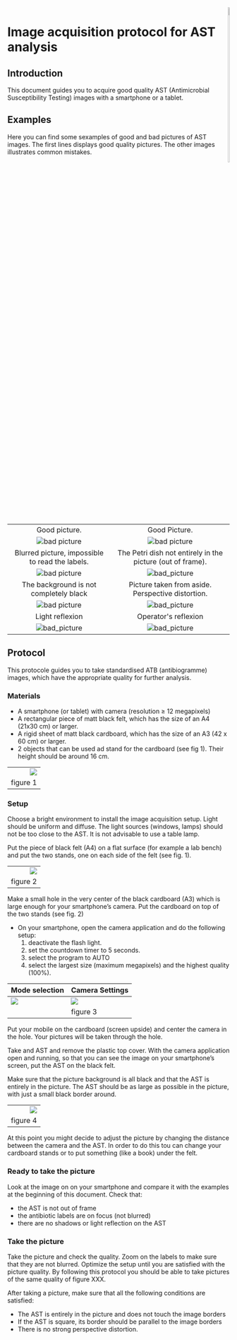 <div style="float:right" align="right">
	<img src="images/logo-fsmf.png" width="30%">
</div>

# Image acquisition protocol for AST analysis #

## Introduction ##
This document guides you to acquire good quality AST (Antimicrobial Susceptibility Testing) images with a smartphone or a tablet.

## Examples ##

Here you can find some sexamples of good and bad pictures of AST images.
The first lines displays good quality pictures. The other images illustrates common mistakes.

|                                                 |                                                            |
|:-----------------------------------------------:|:----------------------------------------------------------:|
| Good picture.                                   | Good Picture.                                              |
| ![bad picture][good_sq]                         | ![bad picture][good_circle]                                |
| Blurred picture, impossible to read the labels. | The Petri dish not entirely in the picture (out of frame). |
| ![bad picture][bad_blurred]                     | ![bad_picture][bad_oof]                                    |
| The background is not completely black          | Picture taken from aside. Perspective distortion.          |
| ![bad picture][bad_no_black]                    | ![bad_picture][bad_pers]                                   |
| Light reflexion                                 | Operator's reflexion                                       |
| ![bad_picture][bad_reflex]                      | ![bad_picture][bad_op]                                     |

[bad_no_black]:images/IMG_20180130_205107.jpg
[good_sq]:images/IMG_20180107_183954.jpg
[good_circle]:images/IMG_20180107_184123.jpg
[bad_blurred]:images/IMG_20180107_183257.jpg
[bad_op]:images/IMG_20171225_182209_enhanced.jpg
[bad_oof]:images/bad_frame.jpg
[bad_pers]:images/bad_perspective.jpg
[bad_reflex]:images/bad_reflex.jpg


## Protocol ##

This protocole guides you to take standardised ATB (antibiogramme) images, which have the appropriate quality for further analysis.

### Materials ###

- A smartphone (or tablet) with camera (resolution ≥ 12 megapixels)
- A rectangular piece of matt black felt, which has the size of an A4 (21x30 cm) or larger.
- A rigid sheet of matt black cardboard, which has the size of an A3 (42 x 60 cm)  or larger.
- 2 objects that can be used ad stand for the cardboard (see fig 1). Their height should be around 16 cm.

|                                    |
|-----------------------------------:|
| ![](images/protocol_material.jpg) |
|                           figure 1 |



### Setup ###

Choose a bright environment to install the image acquisition setup.
Light should be uniform and diffuse. The light sources (windows, lamps) should not be too close to the AST.
It is not advisable to use a table lamp.

Put the piece of black felt (A4) on a flat surface (for example a lab bench) and put the two stands, one on each side of the felt (see fig. 1).

|                                 |
|--------------------------------:|
| ![](images/protocol_setup.jpg) |
|                        figure 2 |



Make a small hole in the very center of the black cardboard (A3) which is large enough for your smartphone’s camera.
Put the cardboard on top of the two stands (see fig. 2)
- On your smartphone, open the camera application and do the following setup:
	1. deactivate the flash light.
	2. set the countdown timer to 5 seconds.
	3. select the program to AUTO
	4. select the largest size (maximum megapixels) and the highest quality (100%). 
	

| Mode selection                  | Camera Settings                        |
|---------------------------------|----------------------------------------|
| ![](images/Screenshot_AUTO.png) | ![](images/Screenshot_SizeQuality.png) |
|                                 | figure 3                               |


Put your mobile on the cardboard (screen upside) and center the camera in the hole. Your pictures will be taken through the hole.

Take and AST and remove the plastic top cover. With the camera application open and running, so that you can see the image on your smartphone’s screen,  put the AST on the black felt.

Make sure that the picture background is all black and that the AST is entirely in the picture. The AST should be as large as possible in the picture, with just a small black border around.


|                                      |
|-------------------------------------:|
| ![](images/protocol_setup_final.jpg) |
|                             figure 4 |


At this point you might decide to adjust the picture by changing the distance between the camera and the AST.  In order to do this tou can change your cardboard stands or to put something (like a book) under the felt.

### Ready to take the picture ###

Look at the image on on your smartphone and compare it with the examples at the beginning of this document.
Check that:
- the AST is not out of frame
- the antibiotic labels are on focus (not blurred)
- there are no shadows or light reflection on the AST

### Take the picture ###

Take the picture and check the quality. Zoom on the labels to make sure that they are not blurred. 
Optimize the setup until you are satisfied with the picture quality.
By following this protocol you should be able to take pictures of the same quality of figure XXX.

After taking a picture, make sure that all the following conditions are satisfied:
   - The AST is entirely in the picture and does not touch the image borders
   - If the AST is square, its border should be parallel to the image borders
   - There is no strong perspective distortion.
	
